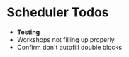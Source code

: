 # Scheduler Todos

- **Testing**
- Workshops not filling up properly
- Confirm don't autofill double blocks
